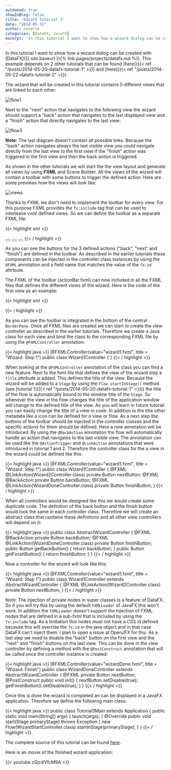 ```yaml
---
outdated: true
showInBlog: false
title: 'DataFX Tutorial 3'
date: "2014-05-31"
author: hendrik
categories: [DataFX, JavaFX]
excerpt: 'In this tutorial I want to show how a wizard dialog can be created with DataFX.'
---
```

In this tutorial I want to show how a wizard dialog can be created with [DataFX]({{ site.baseurl }}{% link pages/projects/datafx.md %}). This example depends on 2 other tutorials that can be found [here]({{< ref "/posts/2014-05-20-datafx-tutorial-1" >}}) and [here]({{< ref "/posts/2014-05-22-datafx-tutorial-2" >}}).

The wizard that will be created in this tutorial contains 5 different views that are linked to each other:

![flow1](/posts/guigarage-legacy/flow1.png)

Next to the "next" action that navigates to the following view the wizard should support a "back" action that navigates to the last displayed view and a "finish" action that directly navigates to the last view:

![flow3](/posts/guigarage-legacy/flow3.png)

__Note:__ The last diagram doesn't contain all possible links. Because the "back" action navigates always the last visible view you could navigate directly from the last view to the first view if the "finish" action was triggered in the first view and then the back action is triggered.

As shown in the other tutorials we will start the the view layout and generate all views by using __FXML__ and Scene Builder. All the views of the wizard will contain a toolbar with some buttons to trigger the defined action. Here are some previews how the views will look like:

![views](/posts/guigarage-legacy/views.png)

Thanks to FXML we don't need to implement the toolbar for every view. For this purpose FXML provides the `fx:include` tag that can be used to interleave vxml defined views. So we can define the toolbar as a separate FXML file:

{{< highlight xml >}}
<?xml version="1.0" encoding="UTF-8"?>
<?import java.lang.*?>
<?import java.util.*?>
<?import javafx.geometry.*?>
<?import javafx.scene.control.*?>
<?import javafx.scene.layout.*?>
<?import javafx.scene.paint.*?>
<hbox alignment="CENTER_RIGHT" maxheight="-Infinity" maxwidth="1.7976931348623157E308" minheight="-Infinity" minwidth="-Infinity" prefheight="-1.0" prefwidth="-1.0" spacing="12.0" style="-fx-background-color: darkgray;" xmlns="http://javafx.com/javafx/8" xmlns:fx="http://javafx.com/fxml/1">
    <children>
        <button fx:id="backButton" mnemonicparsing="false" text="Back"></button>
        <button fx:id="nextButton" mnemonicparsing="false" text="Next"></button>
        <button fx:id="finishButton" mnemonicparsing="false" text="Finish"></button>
    </children>
    <padding>
        <insets bottom="12.0" left="12.0" right="12.0" top="12.0" />
    </padding>
</hbox>
{{< / highlight >}}

As you can see the buttons for the 3 defined actions ("back", "next" and "finish") are defined in the toolbar. As described in the earlier tutorials these components can be injected in the controller class instances by using the `@FXML` annotation and a field name that matches the value of the `fx:id` attribute.

The FXML of the toolbar (actionBar.fxml) can now included in all the FXML files that defines the different views of the wizard. Here is the code of the first view as an example:

{{< highlight xml >}}
<?xml version="1.0" encoding="UTF-8"?>
<?import javafx.geometry.Insets?>
<?import javafx.scene.control.Label?>
<?import javafx.scene.layout.BorderPane?>
<?import javafx.scene.layout.StackPane?>
<?import javafx.scene.text.Font?>
<borderpane prefheight="240.0" prefwidth="400.0" xmlns="http://javafx.com/javafx/8" xmlns:fx="http://javafx.com/fxml/1">
    <bottom>
        <fx:include source="actionBar.fxml" />
    </bottom>
    <center>
        <stackpane maxheight="1.7976931348623157E308" maxwidth="1.7976931348623157E308" borderpane.alignment="CENTER">
            <children>
                <label text="This is the first step.">
                    <stackpane.margin>
                        <insets bottom="32.0" left="32.0" right="32.0" top="32.0" />
                    </stackpane.margin>
                    <font>
                        <font size="24.0">
                    </font>
                </label>
            </children>
        </stackpane>
    </center>
</borderpane>
{{< / highlight >}}

As you can see the toolbar is integrated in the bottom of the central `BorderPane`.
Once all FXML files are created we can start to create the view controller as described in the earlier tutorials. Therefore we create a Java class for each view and bind the class to the corresponding FXML file by using the `@FXMLController` annotation:

{{< highlight java >}}
@FXMLController(value="wizard1.fxml", title = "Wizard: Step 1")
public class Wizard1Controller {
}
{{< / highlight >}}

When looking at the `@FXMLController` annotation of the class you can find a new feature. Next to the fxml file that defines the view of the wizard step a `title` attribute is added. This defines the title of the view. Because the wizard will be added to a `Stage` by using the `Flow.startInStage()` method (see [tutorial 1]({{< ref "/posts/2014-05-20-datafx-tutorial-1" >}})) the title of the flow is automatically bound to the window title of the `Stage`. So whenever the view in the flow changes the title of the application window will change to the defined title of the view. As you will learn in future tutorial you can easily change the title of a view in code. In addition to the title other metadata like a icon can be defined for a view or flow.
As a next step the buttons of the toolbar should be injected in the controller classes and the specific actions for them should be defined. Here a new annotation will be introduced: By using the `@BackAction` annotation the flow will automatically handle an action that navigates to the last visible view. The annotation can be used like the `@ActionTrigger` and `@LinkAction` annotations that were introduced in tutorial 1 and 2. Therefore the controller class for the a view in the wizard could be defined like this:

{{< highlight java >}}
@FXMLController(value="wizard1.fxml", title = "Wizard: Step 1")
public class Wizard1Controller {
    @FXML
    @LinkAction(Wizard2Controller.class)
    private Button nextButton;
    @FXML
    @BackAction
    private Button backButton;
    @FXML
    @LinkAction(WizardDoneController.class)
    private Button finishButton;
}
{{< / highlight >}}

When all controllers would be designed like this we would create some duplicate code. The definition of the back button and the finish button would look the same in each controller class. Therefore we will create an abstract class that contains these definitions and all other view controllers will depend on it:

{{< highlight java >}}
public class AbstractWizardController {
    @FXML
    @BackAction
    private Button backButton;
    @FXML
    @LinkAction(WizardDoneController.class)
    private Button finishButton;
    public Button getBackButton() {
        return backButton;
    }
    public Button getFinishButton() {
        return finishButton;
    }
}
{{< / highlight >}}

Now a controller for the wizard will look like this:

{{< highlight java >}}
@FXMLController(value="wizard1.fxml", title = "Wizard: Step 1")
public class Wizard1Controller extends AbstractWizardController {
    @FXML
    @LinkAction(Wizard2Controller.class)
    private Button nextButton;
}
{{< / highlight >}}

Note: The injection of private nodes in super classes is a feature of DataFX. So if you will try this by using the default `FXMLLoader` of JavaFX this won't work. In addition the `FXMLLoader` doesn't support the injection of FXML nodes that are defined in a sub-fxml that is included by using the `fx:include` tag. As a limitation this nodes must not have a CSS id defined because this will override the `fx:id` in the java object and in that case DataFX can't inject them. I plan to open a issue at OpenJFX for this.
As a last step we need to disable the "back" button on the first view and the "next" and "finish" buttons on the last view. This can be done in the view controller by defining a method with the `@PostConstruct` annotation that will be called once the controller instance is created:

{{< highlight java >}}
@FXMLController(value="wizardDone.fxml", title = "Wizard: Finish")
public class WizardDoneController extends AbstractWizardController {
    @FXML
    private Button nextButton;
    @PostConstruct
    public void init() {
        nextButton.setDisable(true);
        getFinishButton().setDisable(true);
    }
}
{{< / highlight >}}

Once this is done the wizard is completed an can be displayed in a JavaFX application. Therefore we define the following main class:

{{< highlight java >}}
public class Tutorial3Main extends Application {
    public static void main(String[] args) {
        launch(args);
    }
    @Override
    public void start(Stage primaryStage) throws Exception {
        new Flow(WizardStartController.class).startInStage(primaryStage);
    }
}
{{< / highlight >}}

The complete source of this tutorial can be found [here](https://bitbucket.org/datafx/datafx/src/b25aa30116e80c83d02a4b2a46c76fd603c0c7f4/datafx-tutorial3).

Here is an movie of the finished wizard application:

{{< youtube zGjc4VfcM9A >}}

